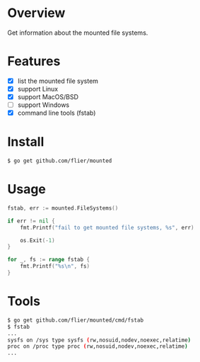 # Overview
Get information about the mounted file systems.

# Features
 - [x] list the mounted file system
 - [x] support Linux
 - [x] support MacOS/BSD
 - [ ] support Windows
 - [x] command line tools (fstab)

# Install
```bash
$ go get github.com/flier/mounted
```

# Usage
```go
fstab, err := mounted.FileSystems()

if err != nil {
    fmt.Printf("fail to get mounted file systems, %s", err)

    os.Exit(-1)
}

for _, fs := range fstab {
    fmt.Printf("%s\n", fs)
}
```

# Tools
```bash
$ go get github.com/flier/mounted/cmd/fstab
$ fstab
...
sysfs on /sys type sysfs (rw,nosuid,nodev,noexec,relatime)
proc on /proc type proc (rw,nosuid,nodev,noexec,relatime)
...
```